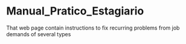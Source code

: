 # Manual_Pratico_Estagiario
That web page contain instructions to fix recurring problems from  job demands of several types 
